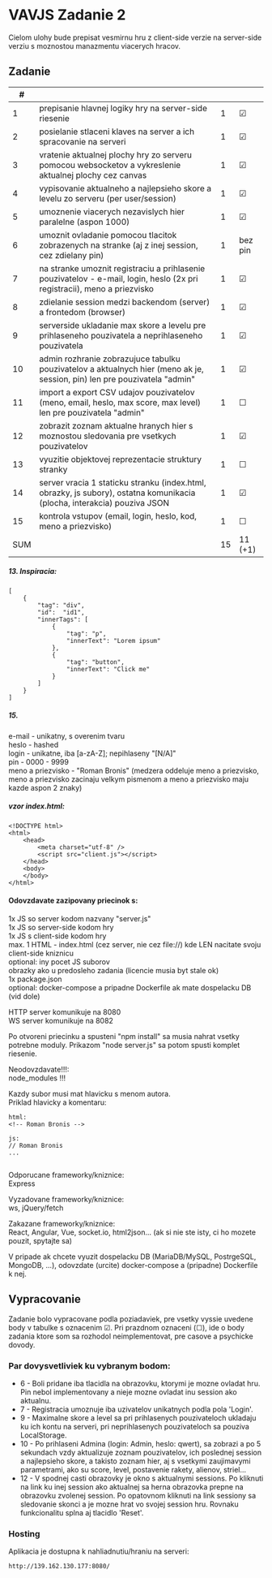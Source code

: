 # VAVJS Zadanie 2

Cielom ulohy bude prepisat vesmirnu hru z client-side verzie na server-side verziu s moznostou manazmentu viacerych hracov.
 
## Zadanie

| #   |                                                                                                                           |     |         |
| --- | ------------------------------------------------------------------------------------------------------------------------- | --- | ------- |
| 1   | prepisanie hlavnej logiky hry na server-side riesenie                                                                     | 1   | &#9745; |
| 2   | posielanie stlaceni klaves na server a ich spracovanie na serveri                                                         | 1   | &#9745; |
| 3   | vratenie aktualnej plochy hry zo serveru pomocou websocketov a vykreslenie aktualnej plochy cez canvas                    | 1   | &#9745; |
| 4   | vypisovanie aktualneho a najlepsieho skore a levelu zo serveru (per user/session)                                         | 1   | &#9745; |
| 5   | umoznenie viacerych nezavislych hier paralelne (aspon 1000)                                                               | 1   | &#9745; |
| 6   | umoznit ovladanie pomocou tlacitok zobrazenych na stranke (aj z inej session, cez zdielany pin)                           | 1   | bez pin |
| 7   | na stranke umoznit registraciu a prihlasenie pouzivatelov - e-mail, login, heslo (2x pri registracii), meno a priezvisko  | 1   | &#9745; |
| 8   | zdielanie session medzi backendom (server) a frontedom (browser)                                                          | 1   | &#9745; |
| 9   | serverside ukladanie max skore a levelu pre prihlaseneho pouzivatela a neprihlaseneho pouzivatela                         | 1   | &#9745; |
| 10  | admin rozhranie zobrazujuce tabulku pouzivatelov a aktualnych hier (meno ak je, session, pin) len pre pouzivatela "admin" | 1   | &#9745; |
| 11  | import a export CSV udajov pouzivatelov (meno, email, heslo, max score, max level) len pre pouzivatela "admin"            | 1   | &#9744; |
| 12  | zobrazit zoznam aktualne hranych hier s moznostou sledovania pre vsetkych pouzivatelov                                    | 1   | &#9745; |
| 13  | vyuzitie objektovej reprezentacie struktury stranky                                                                       | 1   | &#9744; |
| 14  | server vracia 1 staticku stranku (index.html, obrazky, js subory), ostatna komunikacia (plocha, interakcia) pouziva JSON  | 1   | &#9745; |
| 15  | kontrola vstupov (email, login, heslo, kod, meno a priezvisko)                                                            | 1   | &#9744; |
| SUM |                                                                                                                           | 15  | 11 (+1) |
 
##### 13. Inspiracia:
```
[
    {​​​​​
        "tag": "div",
        "id":  "id1",
        "innerTags": [
            {​​​​​
                "tag": "p",
                "innerText": "Lorem ipsum"
            }​​​​​​​​​​​​​​​​​​​​​​​​​​​​​​​​​​​​​​​​​​​​​​​​​​​​​​​​​​​​​​​​​​​​​​​​​​​​​​​​​​​​​​​​​​​​​​​​​​​​​​​​​​​​​​​​​​​​​​​​​​​​​​​​​​​​​​​​​​​​​​​​​​​​​​​​​​​​​​​​​​​​​​​​​​​​​​​​​​​​​​​​​​​​​​​​​​​​​​​​​​​​​​​​​​​​​​​​​​​​​​​​​​​​​​​​​​​​​​​​​​​​​​​​​​​​​​​​​​​​​​​​​​​​​​​​​​​​​​​​​​​​​​​​​​​​​​​​​​​​​​​​​​​​​​​​​​​​​​​​​​​​​​​​​​​​​​​​​​​​​​​​​​​​​​​​​​​​​​​​​​​​​​​​​​​​​​​​​​​​​​​​​​​​​​,
            {​​​​​​​​​​​​​​​​​​​​​​​​​​​​​​​​​​​​​​​​​​​​​​​​​​​​​​​​​​​​​​​​​​​​​​​​​​​​​​​​​​​​​​​​​​​​​​​​​​​​​​​​​​​​​​​​​​​​​​​​​​​​​​​​​​​​​​​​​​​​​​​​​​​​​​​​​​​​​​​​​​​​​​​​​​​​​​​​​​​​​​​​​​​​​​​​​​​​​​​​​​​​​​​​​​​​​​​​​​​​​​​​​​​​​​​​​​​​​​​​​​​​​​​​​​​​​​​​​​​​​​​​​​​​​​​​​​​​​​​​​​​​​​​​​​​​​​​​​​​​​​​​​​​​​​​​​​​​​​​​​​​​​​​​​​​​​​​​​​​​​​​​​​​​​​​​​​​​​​​​​​​​​​​​​​​​​​​​​​​​​​​​​​​​​​​​​​​​​​​​​​​​​​​​​​​​​​​​​​​​​​​​​​​​​​​​​​​​​​​​​​​​​​​​​​​​​​​​​​​​​​​​​​​​​​​​​​​​​​​​​​​​​​​​​​​​​​​​​​​​​​​​​​​​​​​​​​​​​​​​​​​​​​​​​​​​​​​​​​​​​​​​​​​​​​​​​​​​​​​​​​​​​​​​​​​​​​​​​​​​​​​​​​​​​​​​​​​​​​​​​​​​​​​​​​​​​​​​​​​​​​​​​​​​
                "tag": "button",
                "innerText": "Click me"
            }​​​​​​​​​​​​​​​​​​​​​​​​​​​​​​​​​​​​​​​​​​​​​​​​​​​​​​​​​​​​​​​​​​​​​​​​​​​​​​​​​​​​​​​​​​​​​​​​​​​​​​​​​​​​​​​​​​​​​​​​​​​​​​​​​​​​​​​​​​​​​​​​​​​​​​​​​​​​​​​​​​​​​​​​​​​​​​​​​​​​​​​​​​​​​​​​​​​​​​​​​​​​​​​​​​​​​​​​​​​​​​​​​​​​​​​​​​​​​​​​​​​​​​​​​​​​​​​​​​​​​​​​​​​​​​​​​​​​​​​​​​​​​​​​​​​​​​​​​​​​​​​​​​​​​​​​​​​​​​​​​​​​​​​​​​​​​​​​​​​​​​​​​​​​​​​​​​​​​​​​​​​​​​​​​​​​​​​​​​​​​​​​​​​​​​​​​​​​​​​​​​​​​​​​​​​​​​​​​​​​​​​​​​​​​​​​​​​​​​​​​​​​​​​​​​​​​​​​​​​​​​​​​​​​​​​​​​​​​​​​​​​​​​​​​​​​​​​​​​​​​​​​​​​​​​​​​​​​​​​​​​​​​​​​​​​​​​​​​​​​​​​​​​​​​​​​​​​​​​​​​​​​​​​​​​​​​​​​​​​​​​​​​​​​​​​​​​​​​​​​​​​​​​​​​​​​​​​​​​​​​​​​​​​​
        ]
    }​​​​​​​​​​​​​​​​​​​​​​​​​​​​​​​​​​​​​​​​​​​​​​​​​​​​​​​​​​​​​​​​​​​​​​​​​​​​​​​​​​​​​​​​​​​​​​​​​​​​​​​​​​​​​​​​​​​​​​​​​​​​​​​​​​​​​​​​​​​​​​​​​​​​​​​​​​​​​​​​​​​​​​​​​​​​​​​​​​​​​​​​​​​​​​​​​​​​​​​​​​​​​​​​​​​​​​​​​​​​​​​​​​​​​​​​​​​​​​​​​​​​​​​​​​​​​​​​​​​​​​​​​​​​​​​​​​​​​​​​​​​​​​​​​​​​​​​​​​​​​​​​​​​​​​​​​​​​​​​​​​​​​​​​​​​​​​​​​​​​​​​​​​​​​​​​​​​​​​​​​​​​​​​​​​​​​​​​​​​​​​​​​​​​​​​​​​​​​​​​​​​​​​​​​​​​​​​​​​​​​​​​​​​​​​​​​​​​​​​​​​​​​​​​​​​​​​​​​​​​​​​​​​​​​​​​​​​​​​​​​​​​​​​​​​​​​​​​​​​​​​​​​​​​​​​​​​​​​​​​​​​​​​​​​​​​​​​​​​​​​​​​​​​​​​​​​​​​​​​​​​​​​​​​​​​​​​​​​​​​​​​​​​​​​​​​​​​​​​​​​​​​​​​​​​​​​​​​​​​​​​​​​​​​
]
```

##### 15.

e-mail - unikatny, s overenim tvaru\
heslo - hashed\
login - unikatne, iba [a-zA-Z]; nepihlaseny "[N/A]"\
pin -  0000 - 9999\
meno a priezvisko - "Roman Bronis" (medzera oddeluje meno a priezvisko, meno a priezvisko zacinaju velkym pismenom a meno a priezvisko maju kazde aspon 2 znaky)
 
##### vzor index.html:

```
<!DOCTYPE html>
<html>
    <head>
        <meta charset="utf-8" />
        <script src="client.js"></script>
    </head>
    <body>
    </body>
</html>
```

#### Odovzdavate zazipovany priecinok s:
1x JS so server kodom nazvany "server.js"\
1x JS so server-side kodom hry\
1x JS s client-side kodom hry\
max. 1 HTML - index.html (cez server, nie cez file://) kde LEN nacitate svoju client-side kniznicu\
optional: iny pocet JS suborov\
obrazky ako u predosleho zadania (licencie musia byt stale ok)\
1x package.json\
optional: docker-compose a pripadne Dockerfile ak mate dospelacku DB (vid dole)
 
HTTP server komunikuje na 8080\
WS server komunikuje na 8082
 
Po otvoreni priecinku a spusteni "npm install" sa musia nahrat vsetky potrebne moduly. Prikazom "node server.js" sa potom spusti komplet riesenie.
 
Neodovzdavate!!!:\
node_modules !!!
 
Kazdy subor musi mat hlavicku s menom autora.\
Priklad hlavicky a komentaru:

```
html:
<!-- Roman Bronis -->
 
js:
// Roman Bronis
...
 
```

Odporucane frameworky/kniznice:\
Express
 
Vyzadovane frameworky/kniznice:\
ws, jQuery/fetch
 
Zakazane frameworky/kniznice:\
React, Angular, Vue, socket.io, html2json... (ak si nie ste isty, ci ho mozete pouzit, spytajte sa)
 
V pripade ak chcete vyuzit dospelacku DB (MariaDB/MySQL, PostrgeSQL, MongoDB, ...), odovzdate (urcite) docker-compose a (pripadne) Dockerfile k nej.

## Vypracovanie

Zadanie bolo vypracovane podla poziadaviek, pre vsetky vyssie uvedene body v tabulke s oznacenim &#9745;. Pri prazdnom oznaceni (&#9744;), ide o body zadania ktore som sa rozhodol neimplementovat, pre casove a psychicke dovody.

### Par dovysvetliviek ku vybranym bodom:

 - 6 - Boli pridane iba tlacidla na obrazovku, ktorymi je mozne ovladat hru. Pin nebol implementovany a nieje mozne ovladat inu session ako aktualnu.
 - 7 - Registracia umoznuje iba uzivatelov unikatnych podla pola 'Login'.
 - 9 - Maximalne skore a level sa pri prihlasenych pouzivateloch ukladaju ku ich kontu na serveri, pri neprihlasenych pouzivateloch sa pouziva LocalStorage.
 - 10 - Po prihlaseni Admina (login: Admin, heslo: qwert), sa zobrazi a po 5 sekundach vzdy aktualizuje zoznam pouzivatelov, ich poslednej session a najlepsieho skore, a takisto zoznam hier, aj s vsetkymi zaujimavymi parametrami, ako su score, level, postavenie rakety, alienov, striel...
 - 12 - V spodnej casti obrazovky je okno s aktualnymi sessions. Po kliknuti na link ku inej session ako aktualnej sa herna obrazovka prepne na obrazovku zvolenej session. Po opatovnom kliknuti na link sessiony sa sledovanie skonci a je mozne hrat vo svojej session hru. Rovnaku funkcionalitu splna aj tlacidlo 'Reset'.

### Hosting

Aplikacia je dostupna k nahliadnutiu/hraniu na serveri:

    http://139.162.130.177:8080/